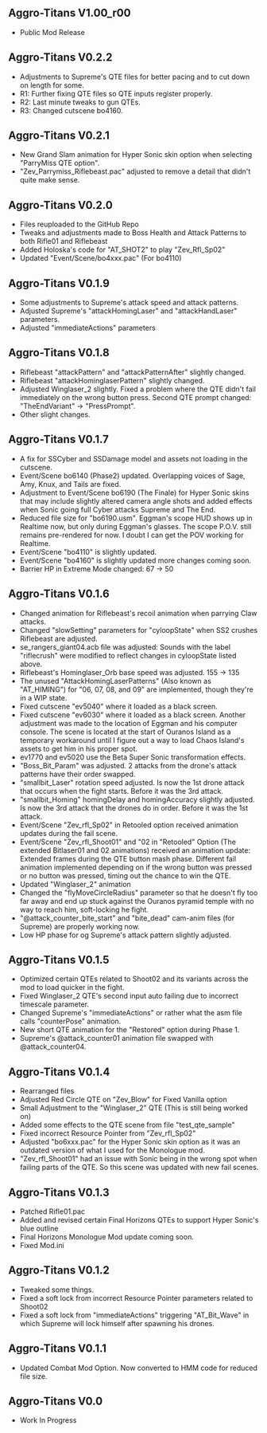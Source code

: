 ## Aggro-Titans V1.00_r00
- Public Mod Release

## Aggro-Titans V0.2.2
- Adjustments to Supreme's QTE files for better pacing and to cut down on length for some.
- R1: Further fixing QTE files so QTE inputs register properly.
- R2: Last minute tweaks to gun QTEs.
- R3: Changed cutscene bo4160.

## Aggro-Titans V0.2.1
- New Grand Slam animation for Hyper Sonic skin option when selecting "ParryMiss QTE option".
- "Zev_Parrymiss_Riflebeast.pac" adjusted to remove a detail that didn't quite make sense.

## Aggro-Titans V0.2.0
- Files reuploaded to the GitHub Repo
- Tweaks and adjustments made to Boss Health and Attack Patterns to both Rifle01 and Riflebeast
- Added Holoska's code for "AT_SHOT2" to play "Zev_Rfl_Sp02"
- Updated "Event/Scene/bo4xxx.pac" (For bo4110)

## Aggro-Titans V0.1.9
- Some adjustments to Supreme's attack speed and attack patterns.
- Adjusted Supreme's "attackHomingLaser" and "attackHandLaser" parameters.
- Adjusted "immediateActions" parameters

## Aggro-Titans V0.1.8
- Riflebeast "attackPattern" and "attackPatternAfter" slightly changed.
- Riflebeast "attackHominglaserPattern" slightly changed.
- Adjusted Winglaser_2 slightly. Fixed a problem where the QTE didn't fail immediately on the wrong button press. Second QTE prompt changed: "TheEndVariant" -> "PressPrompt".
- Other slight changes.

## Aggro-Titans V0.1.7
- A fix for SSCyber and SSDamage model and assets not loading in the cutscene.
- Event/Scene bo6140 (Phase2) updated. Overlapping voices of Sage, Amy, Knux, and Tails are fixed.
- Adjustment to Event/Scene bo6190 (The Finale) for Hyper Sonic skins that may include slightly altered camera angle shots and added effects when Sonic going full Cyber attacks Supreme and The End.
- Reduced file size for "bo6190.usm". Eggman's scope HUD shows up in Realtime now, but only during Eggman's glasses. The scope P.O.V. still remains pre-rendered for now. I doubt I can get the POV working for Realtime.
- Event/Scene "bo4110" is slightly updated.
- Event/Scene "bo4160" is slightly updated more changes coming soon.
- Barrier HP in Extreme Mode changed: 67 -> 50

## Aggro-Titans V0.1.6
- Changed animation for Riflebeast's recoil animation when parrying Claw attacks.
- Changed "slowSetting" parameters for "cyloopState" when SS2 crushes Riflebeast are adjusted. 
- se_rangers_giant04.acb file was adjusted: Sounds with the label "riflecrush" were modified to reflect changes in cyloopState listed above.
- Riflebeast's Hominglaser_Orb base speed was adjusted. 155 -> 135
- The unused "AttackHomingLaserPatterns" (Also known as "AT_HIMING") for "06, 07, 08, and 09" are implemented, though they're in a WIP state.
- Fixed cutscene "ev5040" where it loaded as a black screen.
- Fixed cutscene "ev6030" where it loaded as a black screen. Another adjustment was made to the location of Eggman and his computer console. The scene is located at the start of Ouranos Island as a temporary workaround until I figure out a way to load Chaos Island's assets to get him in his proper spot.
- ev1770 and ev5020 use the Beta Super Sonic transformation effects.
- "Boss_Bit_Param" was adjusted. 2 attacks from the drone's attack patterns have their order swapped.
- "smallbit_Laser" rotation speed adjusted. Is now the 1st drone attack that occurs when the fight starts. Before it was the 3rd attack.
- "smallbit_Homing" homingDelay and homingAccuracy slightly adjusted. Is now the 3rd attack that the drones do in order. Before it was the 1st attack.
- Event/Scene "Zev_rfl_Sp02" in Retooled option received animation updates during the fail scene.
- Event/Scene "Zev_rfl_Shoot01" and "02 in "Retooled" Option (The extended Bitlaser01 and 02 animations) received an animation update: Extended frames during the QTE button mash phase. Different fail animation implemented depending on if the wrong button was pressed or no button was pressed, timing out the chance to win the QTE.
- Updated "Winglaser_2" animation
- Changed the "flyMoveCircleRadius" parameter so that he doesn't fly too far away and end up stuck against the Ouranos pyramid temple with no way to reach him, soft-locking he fight.
- "@attack_counter_bite_start" and "bite_dead" cam-anim files (for Supreme) are properly working now.
- Low HP phase for og Supreme's attack pattern slightly adjusted.

## Aggro-Titans V0.1.5
- Optimized certain QTEs related to Shoot02 and its variants across the mod to load quicker in the fight.
- Fixed Winglaser_2 QTE's second input auto failing due to incorrect timescale parameter.
- Changed Supreme's "immediateActions" or rather what the asm file calls "counterPose" animation.
- New short QTE animation for the "Restored" option during Phase 1.
- Supreme's @attack_counter01 animation file swapped with @attack_counter04.

## Aggro-Titans V0.1.4
- Rearranged files
- Adjusted Red Circle QTE on "Zev_Blow" for Fixed Vanilla option
- Small Adjustment to the "Winglaser_2" QTE (This is still being worked on)
- Added some effects to the QTE scene from file "test_qte_sample"
- Fixed incorrect Resource Pointer from "Zev_rfl_Sp02"
- Adjusted "bo6xxx.pac" for the Hyper Sonic skin option as it was an outdated version of what I used for the Monologue mod.
- "Zev_rfl_Shoot01" had an issue with Sonic being in the wrong spot when failing parts of the QTE. So this scene was updated with new fail scenes.

## Aggro-Titans V0.1.3
- Patched Rifle01.pac
- Added and revised certain Final Horizons QTEs to support Hyper Sonic's blue outline
- Final Horizons Monologue Mod update coming soon.
- Fixed Mod.ini

## Aggro-Titans V0.1.2
- Tweaked some things.
- Fixed a soft lock from incorrect Resource Pointer parameters related to Shoot02
- Fixed a soft lock from "immediateActions" triggering "AT_Bit_Wave" in which Supreme will lock himself after spawning his drones.
  
## Aggro-Titans V0.1.1 
- Updated Combat Mod Option. Now converted to HMM code for reduced file size.

## Aggro-Titans V0.0 
-  Work In Progress
